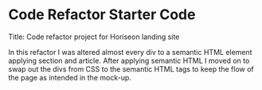 # Code Refactor Starter Code
Title: Code refactor project for Horiseon landing site

In this refactor I was altered almost every div to a semantic HTML element applying section and article.
After applying semantic HTML I moved on to swap out the divs from CSS to the semantic HTML tags to keep the flow of the page as intended in the mock-up.
